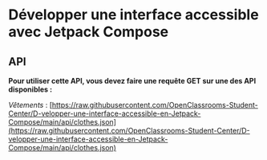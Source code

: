 # Développer une interface accessible avec Jetpack Compose

## API

**Pour utiliser cette API, vous devez faire une requête GET sur une des API disponibles :**

*Vêtements* : 
[https://raw.githubusercontent.com/OpenClassrooms-Student-Center/D-velopper-une-interface-accessible-en-Jetpack-Compose/main/api/clothes.json](https://raw.githubusercontent.com/OpenClassrooms-Student-Center/D-velopper-une-interface-accessible-en-Jetpack-Compose/main/api/clothes.json)
